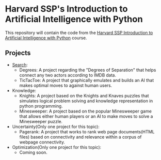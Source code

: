 # Harvard SSP's Introduction to Artificial Intelligence with Python
This repository will contain the code from the [Harvard SSP Introduction to Artificial Intelligence with Python](https://cs50.harvard.edu/summer/ai/2021/#optimization) course.

## Projects
  - [Search](https://github.com/Aryan-Sajith/Harvard_SSP_AI_Python/tree/main/Search):
    - Degrees: A project regarding the "Degrees of Separation" that helps connect any two actors according to IMDB data.
    - TicTacToe: A project that graphically emulates and builds an AI that makes optimal moves to against human users.
  - Knowledge:
    - Knights: A project based on the Knights and Knaves puzzles that simulates logical problem solving and knowledge representation in python programming.
    - Minesweeper: A project based on the popular Minesweeper game that allows either human players or an AI to make moves to solve a Minesweeper puzzle.
  - Uncertainty(Only one project for this  topic):
    - Pagerank: A project that works to rank web page documents(HTML files) based on connectivity and relevance within a corpus of webpage connectivity.
  - Optimization(Only one project for this topic):
    - Coming soon.
